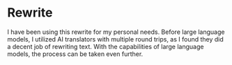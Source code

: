 # Rewrite
I have been using this rewrite for my personal needs. Before large language models, I utilized AI translators with multiple round trips, as I found they did a decent job of rewriting text. With the capabilities of large language models, the process can be taken even further. 
